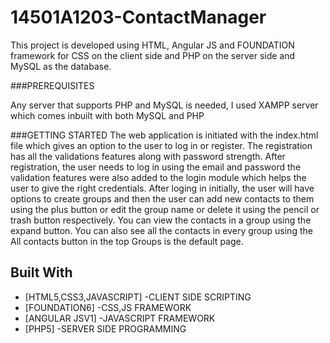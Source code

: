 # 14501A1203-ContactManager
This project is developed using HTML, Angular JS and FOUNDATION framework for CSS on the client side and PHP on the server side and MySQL as the database.

###PREREQUISITES

Any server that supports PHP and MySQL is needed, I used XAMPP server which comes inbuilt with both MySQL and PHP 

###GETTING STARTED
The web application is initiated with the index.html file which gives an option to the user to log in or register.
The registration has all the validations features along with password strength. 
After registration, the user needs to log in using the email and password the validation features were also added to the login module which helps the user to give the right credentials.
After loging in initially, the user will have options to create groups and then the user can add new contacts to them using the plus button or edit the group name or delete it using the pencil or trash button respectively. 
You can view the contacts in a group using the expand button. You can also see all the contacts in every group using the All contacts button in the top Groups is the default page.

## Built With
* [HTML5,CSS3,JAVASCRIPT]  -CLIENT SIDE SCRIPTING 
* [FOUNDATION6]             -CSS,JS FRAMEWORK
* [ANGULAR JSV1]   -JAVASCRIPT FRAMEWORK
* [PHP5]                   -SERVER SIDE PROGRAMMING 

